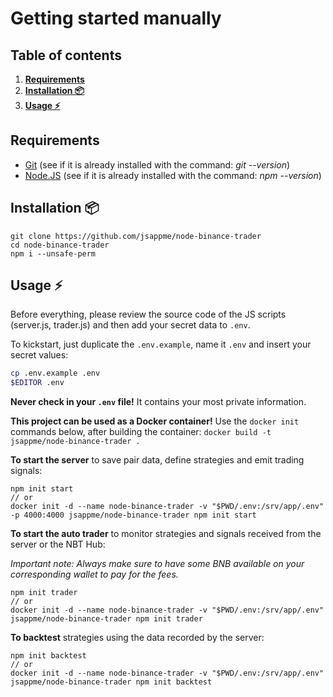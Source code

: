 # Getting started manually

## Table of contents

1. **[Requirements](#requirements)**
1. **[Installation 📦](#installation-📦)**
1. **[Usage ⚡️](#usage-⚡️)**

## Requirements

* [Git](https://git-scm.com/download/) (see if it is already installed with the command: *git --version*)
* [Node.JS](http://nodejs.org) (see if it is already installed with the command: *npm --version*)

## Installation 📦

```
git clone https://github.com/jsappme/node-binance-trader
cd node-binance-trader
npm i --unsafe-perm
```

## Usage ⚡️

Before everything, please review the source code of the JS scripts (server.js, trader.js) and then add your secret data to `.env`.

To kickstart, just duplicate the `.env.example`, name it  `.env` and insert your secret values:
```bash
cp .env.example .env
$EDITOR .env
```
**Never check in your `.env` file!**
It contains your most private information.

**This project can be used as a Docker container!** Use the `docker init` commands below, after building the container:
`docker build -t jsappme/node-binance-trader .`

**To start the server** to save pair data, define strategies and emit trading signals:
```
npm init start
// or
docker init -d --name node-binance-trader -v "$PWD/.env:/srv/app/.env" -p 4000:4000 jsappme/node-binance-trader npm init start
```

**To start the auto trader** to monitor strategies and signals received from the server or the NBT Hub:

<i>Important note: Always make sure to have some BNB available on your corresponding wallet to pay for the fees.</i>

```
npm init trader
// or
docker init -d --name node-binance-trader -v "$PWD/.env:/srv/app/.env" jsappme/node-binance-trader npm init trader
```

**To backtest** strategies using the data recorded by the server:
```
npm init backtest
// or
docker init -d --name node-binance-trader -v "$PWD/.env:/srv/app/.env" jsappme/node-binance-trader npm init backtest
```
